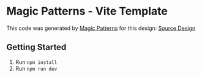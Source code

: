 # Magic Patterns - Vite Template

This code was generated by [Magic Patterns](https://magicpatterns.com) for this design: [Source Design](https://www.magicpatterns.com/c/9rgtkufawxndqe8rlzpec2)

## Getting Started

1. Run `npm install`
2. Run `npm run dev`
